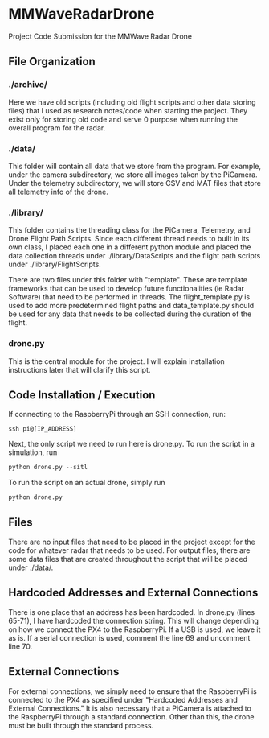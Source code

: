 # MMWaveRadarDrone

Project Code Submission for the MMWave Radar Drone

## File Organization

### ./archive/

Here we have old scripts (including old flight scripts and other data storing files) that I used as research notes/code when starting the project. They exist only for storing old code and serve 0 purpose when running the overall program for the radar.

### ./data/

This folder will contain all data that we store from the program. For example, under the camera subdirectory, we store all images taken by the PiCamera. Under the telemetry subdirectory, we will store CSV and MAT files that store all telemetry info of the drone.

### ./library/

This folder contains the threading class for the PiCamera, Telemetry, and Drone Flight Path Scripts. Since each different thread needs to built in its own class, I placed each one in a different python module and placed the data collection threads under ./library/DataScripts and the flight path scripts under ./library/FlightScripts.

There are two files under this folder with "template". These are template frameworks that can be used to develop future functionalities (ie Radar Software) that need to be performed in threads. The flight_template.py is used to add more predetermined flight paths and data_template.py should be used for any data that needs to be collected during the duration of the flight.

### drone.py

This is the central module for the project. I will explain installation instructions later that will clarify this script.

## Code Installation / Execution

If connecting to the RaspberryPi through an SSH connection, run:

```ssh
ssh pi@[IP_ADDRESS]
```

Next, the only script we need to run here is drone.py.
To run the script in a simulation, run

```py
python drone.py --sitl
```

To run the script on an actual drone, simply run

```py
python drone.py
```

## Files

There are no input files that need to be placed in the project except for the code for whatever radar that needs to be used. For output files, there are some data files that are created throughout the script that will be placed under ./data/.

## Hardcoded Addresses and External Connections

There is one place that an address has been hardcoded. In drone.py (lines 65-71), I have hardcoded the connection string. This will change depending on how we connect the PX4 to the RaspberryPi. If a USB is used, we leave it as is. If a serial connection is used, comment the line 69 and uncomment line 70.

## External Connections

For external connections, we simply need to ensure that the RaspberryPi is connected to the PX4 as specified under "Hardcoded Addresses and External Connections." It is also necessary that a PiCamera is attached to the RaspberryPi through a standard connection. Other than this, the drone must be built through the standard process.
